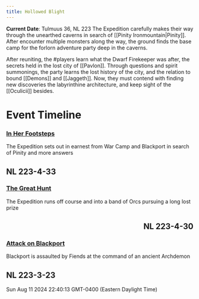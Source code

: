 ```yaml
---
title: Hollowed Blight
---
```

 **Current Date**: Tulmuus 36, NL 223
 The Expedition carefully  makes their way through the unearthed caverns in search of [[Pinity Ironmountain|Pinity]]. After encounter multiple monsters along the way, the ground finds the base camp for the forlorn adventure party deep in the caverns.

 After reuniting, the #players learn what the Dwarf Firekeeper was after, the secrets held in the lost city of [[Pavlon]]. Through questions and spirit summonings, the party learns the lost history of the city, and the relation to bound [[Demons]] and [[Jaggeth]]. Now, they must contend with finding new discoveries the labyrinthine architecture, and keep sight of the [[Oculicii]] besides.


# Event Timeline 
<!--TIMELINE BEGIN tags='recap'-->
<div xmlns="http://www.w3.org/1999/xhtml"><div class="timeline"><div class="timeline-container timeline-left" timeline-date="00223-00004-00033-00000" collapsed="false" style="--timeline-indent: 0;"><div class="timeline-event-list" style="display: block"><div class="timeline-card"><article><h3><a class="internal-link" href="History/In Her Footsteps.md">In Her Footsteps</a></h3></article><p>The Expedition sets out in earnest from War Camp and Blackport in search of Pinity and more answers</p></div></div><h2 style="text-align: left;">NL 223-4-33</h2></div><div class="timeline-container timeline-right" timeline-date="00223-00004-00030-00000" collapsed="false" style="--timeline-indent: 0;"><div class="timeline-event-list" style="display: block"><div class="timeline-card"><article><h3><a class="internal-link" href="History/The Great Hunt.md">The Great Hunt</a></h3></article><p>The Expedition runs off course and into a band of Orcs pursuing a long lost prize</p></div></div><h2 style="text-align: right;">NL 223-4-30</h2></div><div class="timeline-container timeline-left" timeline-date="00223-00003-00023-00000" collapsed="false" style="--timeline-indent: 0;"><div class="timeline-event-list" style="display: block"><div class="timeline-card"><article><h3><a class="internal-link" href="History/Attack on Blackport.md">Attack on Blackport</a></h3></article><p>Blackport is assaulted by Fiends at the command of an ancient Archdemon</p></div></div><h2 style="text-align: left;">NL 223-3-23</h2></div></div><div class="timeline-rendered">Sun Aug 11 2024 22:40:13 GMT-0400 (Eastern Daylight Time)</div></div><!--TIMELINE END-->